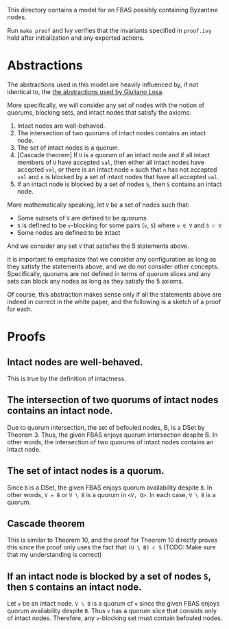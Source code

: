 This directory contains a model for an FBAS possibly containing Byzantine nodes.

Run `make proof` and Ivy verifies that the invariants specified in `proof.ivy` hold after initialization and any exported actions.

# Abstractions

The abstractions used in this model are heavily influenced by, if not identical to, the [the abstractions used by Giuliano Losa](https://github.com/stellar/scp-proofs#the-model).

More specifically, we will consider any set of nodes with the notion of quorums, blocking sets, and intact nodes that satisfy the axioms:

1. Intact nodes are well-behaved.
1. The intersection of two quorums of intact nodes contains an intact node.
1. The set of intact nodes is a quorum.
1. [Cascade theorem] If `U` is a quorum of an intact node and if all intact members of `U` have accepted `val`, then either all intact nodes have accepted `val`, or there is an intact node `n` such that `n` has not accepted `val` and `n` is blocked by a set of intact nodes that have all accepted `val`.
1. If an intact node is blocked by a set of nodes `S`, then `S` contains an intact node.

More mathematically speaking, let `V` be a set of nodes such that:
* Some subsets of `V` are defined to be quorums
* `S` is defined to be `v`-blocking for some pairs (`v`, `S`) where `v ∈ V` and `S ⊂ V`
* Some nodes are defined to be intact

And we consider any set `V` that satisfies the 5 statements above.

It is important to emphasize that we consider any configuration as long as they satisfy the statements above, and we do not consider other concepts.
Specifically, quorums are not defined in terms of quorum slices and any sets can block any nodes as long as they satisfy the 5 axioms.

Of course, this abstraction makes sense only if all the statements above are indeed in correct in the white paper, and the following is a sketch of a proof for each.

# Proofs

## Intact nodes are well-behaved.

This is true by the definition of intactness.

## The intersection of two quorums of intact nodes contains an intact node.

Due to quorum intersection, the set of befouled nodes, B, is a DSet by Theorem 3.
Thus, the given FBAS enjoys quorum intersection despite B.
In other words, the intersection of two quorums of intact nodes contains an intact node.

## The set of intact nodes is a quorum.

Since `B` is a DSet, the given FBAS enjoys quorum availability despite `B`.
In other words, `V = B` or `V \ B` is a quorum in `<V, Q>`.
In each case, `V \ B` is a quorum.

## Cascade theorem

This is similar to Theorem 10, and the proof for Theorem 10 directly proves this since the proof only uses the fact that `(U \ B) ⊂ S` (TODO: Make sure that my understanding is correct)

## If an intact node is blocked by a set of nodes `S`, then `S` contains an intact node.

Let `v` be an intact node.
`V \ B` is a quorum of `v` since the given FBAS enjoys quorum availability despite `B`.
Thus `v` has a quorum slice that consists only of intact nodes.
Therefore, any `v`-blocking set must contain befouled nodes.

